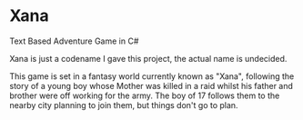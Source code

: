 # Xana
Text Based Adventure Game in C#

Xana is just a codename I gave this project, the actual name is undecided.

This game is set in a fantasy world currently known as "Xana", following the story of a young boy whose Mother was killed in a raid whilst his father and brother were off working for the army. The boy of 17 follows them to the nearby city planning to join them, but things don't go to plan.
